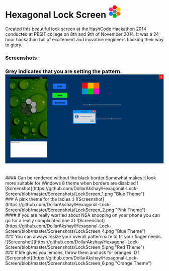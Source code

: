 Hexagonal Lock Screen <img src="https://github.com/DollarAkshay/Hexagonal-Lock-Screen/blob/master/Screenshots/Icon.png" width="40px" height="40px"/>
=====================

Created this beautiful lock screen at the HashCode Hackathon 2014 conducted at PESIT college on 8th and 9th of November 2014.
It was a 24 hour hackathon full of excitement and inovative engineers hacking their way to glory.

### Screenshots :

### Grey indicates that you are setting the pattern.![Screenshot](https://github.com/DollarAkshay/Hexagonal-Lock-Screen/blob/master/Screenshots/LockScreen_3.png "Green Theme")
<br>
#### Can be rendered without the black border.Somewhat makes it look more suitable for Windows 8 theme when borders are disabled
![Screenshot](https://github.com/DollarAkshay/Hexagonal-Lock-Screen/blob/master/Screenshots/LockScreen_1.png "Blue Theme")
<br>
### A pink theme for the ladies :)
![Screenshot](https://github.com/DollarAkshay/Hexagonal-Lock-Screen/blob/master/Screenshots/LockScreen_2.png "Pink Theme")
<br>
#### If you are really worried about NSA snooping on your phone you can go for a really complicated one :D
![Screenshot](https://github.com/DollarAkshay/Hexagonal-Lock-Screen/blob/master/Screenshots/LockScreen_4.png "Blue Theme")
<br>
### You can always resize your overall pattern size to fit your finger needs.
![Screenshot](https://github.com/DollarAkshay/Hexagonal-Lock-Screen/blob/master/Screenshots/LockScreen_5.png "Red Theme")
<br>
### If life gives you lemons, throw them and ask for oranges :D
![Screenshot](https://github.com/DollarAkshay/Hexagonal-Lock-Screen/blob/master/Screenshots/LockScreen_6.png "Orange Theme")


